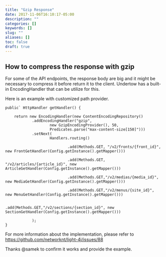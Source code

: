 ```yaml
---
title: "Gzip Response"
date: 2017-11-06T16:10:17-05:00
description: ""
categories: []
keywords: []
slug: ""
aliases: []
toc: false
draft: true
---
```



## How to compress the response with gzip

For some of the API endpoints, the response body are big and it might be necessary
to compress it before return it to the client. Undertow has a built-in EncodingHandler
that can be utilize for this.

Here is an example with customized path provider.

```
public` HttpHandler getHandler() {

    return new EncodingHandler(new ContentEncodingRepository()
            .addEncodingHandler("gzip",
                    new GzipEncodingProvider(), 50,
                    Predicates.parse("max-content-size[150]")))
            .setNext(
                    Handlers.routing()

                            .add(Methods.GET, "/v2/fronts/{front_id}", new FrontGetHandler(Config.getInstance().getMapper()))

                            .add(Methods.GET, "/v2/articles/{article_id}", new ArticleGetHandler(Config.getInstance().getMapper()))

                            .add(Methods.GET,"/v2/medias/{media_id}", new MediaGetHandler(Config.getInstance().getMapper()))

                            .add(Methods.GET,"/v2/menus/{site_id}", new MenuGetHandler(Config.getInstance().getMapper()))

                            .add(Methods.GET,"/v2/sections/{section_id}", new SectionGetHandler(Config.getInstance().getMapper()))

            );
}
```

For more information about the implementation, please refer to https://github.com/networknt/light-4j/issues/88


Thanks @samek to confirm it works and provide the example.
